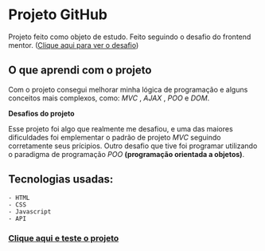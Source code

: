 # **Projeto GitHub**

Projeto feito como objeto de estudo. Feito seguindo o desafio do frontend mentor. ([Clique aqui para ver o desafio](https://www.frontendmentor.io/challenges/github-user-search-app-Q09YOgaH6))

## **O que aprendi com o projeto**

Com o projeto consegui melhorar minha lógica de programação e alguns conceitos mais complexos, como: _MVC_ , _AJAX_ , _POO_ e _DOM_.

**Desafios do projeto**

Esse projeto foi algo que realmente me desafiou, e uma das maiores dificuldades foi emplementar o padrão de projeto _MVC_ seguindo corretamente seus prícipios. Outro desafio que tive foi programar utilizando o paradigma de programação _POO_ **(programação orientada a objetos)**.

## **Tecnologias usadas:**

    - HTML
    - CSS
    - Javascript
    - API

### **[Clique aqui e teste o projeto](https://l-wendell.github.io/GitHubProject/)**
